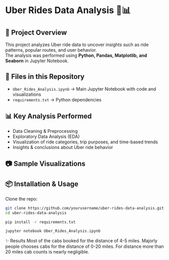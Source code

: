 # Uber Rides Data Analysis 🚖📊

## 📌 Project Overview
This project analyzes Uber ride data to uncover insights such as ride patterns, popular routes, and user behavior.  
The analysis was performed using **Python, Pandas, Matplotlib, and Seaborn** in Jupyter Notebook.

## 📂 Files in this Repository
- `Uber_Rides_Analysis.ipynb` → Main Jupyter Notebook with code and visualizations  
- `requirements.txt` → Python dependencies  


## 📊 Key Analysis Performed
- Data Cleaning & Preprocessing  
- Exploratory Data Analysis (EDA)  
- Visualization of ride categories, trip purposes, and time-based trends  
- Insights & conclusions about Uber ride behavior  

## 📷 Sample Visualizations

## 📦 Installation & Usage
Clone the repo:
```bash
git clone https://github.com/yourusername/uber-rides-data-analysis.git
cd uber-rides-data-analysis

pip install -r requirements.txt

jupyter notebook Uber_Rides_Analysis.ipynb
```

✨ Results
Most of the cabs booked for the distance of 4-5 miles.
Majorly people chooses cabs for the distance of 0-20 miles.
For distance more than 20 miles cab counts is nearly negligible.

